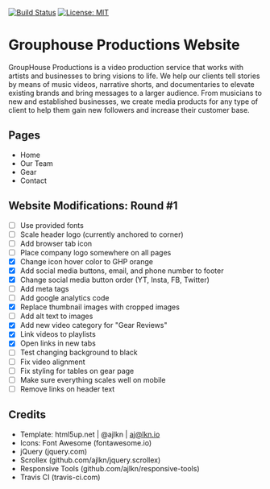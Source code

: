 [![Build
Status](https://travis-ci.com/mikewill4/grouphouseproductions.svg?branch=master)](https://travis-ci.com/mikewill4/grouphouseproductions)
[![License: MIT](https://img.shields.io/badge/License-MIT-yellow.svg)](https://opensource.org/licenses/MIT)
# Grouphouse Productions Website
GroupHouse Productions is a video production service that works with artists and businesses to bring visions to life. We help our clients tell stories by means of music videos, narrative shorts, and documentaries to elevate existing brands and bring messages to a larger audience. From musicians to new and established businesses, we create media products for any type of client to help them gain new followers and increase their customer base.
## Pages
* Home
* Our Team
* Gear
* Contact
## Website Modifications: Round #1
- [ ] Use provided fonts
- [ ] Scale header logo (currently anchored to corner)
- [ ] Add browser tab icon
- [ ] Place company logo somewhere on all pages
- [x] Change icon hover color to GHP orange
- [x] Add social media buttons, email, and phone number to footer
- [x] Change social media button order (YT, Insta, FB, Twitter)
- [ ] Add meta tags
- [ ] Add google analytics code
- [x] Replace thumbnail images with cropped images
- [ ] Add alt text to images
- [x] Add new video category for "Gear Reviews"
- [x] Link videos to playlists
- [x] Open links in new tabs
- [ ] Test changing background to black
- [ ] Fix video alignment
- [ ] Fix styling for tables on gear page
- [ ] Make sure everything scales well on mobile
- [ ] Remove links on header text
## Credits
* Template: html5up.net | @ajlkn | aj@lkn.io
* Icons: Font Awesome (fontawesome.io)
* jQuery (jquery.com)
* Scrollex (github.com/ajlkn/jquery.scrollex)
* Responsive Tools (github.com/ajlkn/responsive-tools)
* Travis CI (travis-ci.com)

